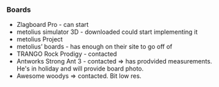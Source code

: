 ### Boards
- Zlagboard Pro - can start
- metolius simulator 3D - downloaded could start implementing it
- metolius Project
- metolius’ boards - has enough on their site to go off of
- TRANGO Rock Prodigy - contacted
- Antworks Strong Ant 3 - contacted => has prodvided measurements. He's in holiday and will provide board photo.
- Awesome woodys => contacted. Bit low res.
